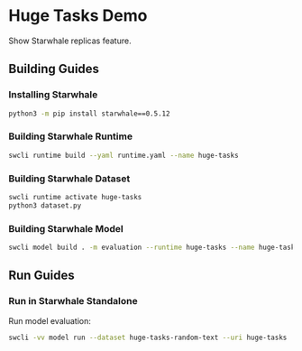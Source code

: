 # Huge Tasks Demo

Show Starwhale replicas feature.

## Building Guides

### Installing Starwhale

```bash
python3 -m pip install starwhale==0.5.12
```

### Building Starwhale Runtime

```bash
swcli runtime build --yaml runtime.yaml --name huge-tasks
```

### Building Starwhale Dataset

```bash
swcli runtime activate huge-tasks
python3 dataset.py
```

### Building Starwhale Model

```bash
swcli model build . -m evaluation --runtime huge-tasks --name huge-tasks
```

## Run Guides

### Run in Starwhale Standalone

Run model evaluation:

```bash
swcli -vv model run --dataset huge-tasks-random-text --uri huge-tasks
```
